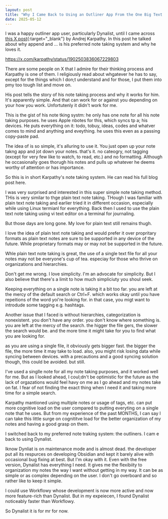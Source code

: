 ```yaml
---
layout: post
title: "Why I Came Back to Using an Outliner App From the One Big Text File (OBTF)"
date: 2025-05-12
---
```


I was a happy outliner app user, particularly Dynalist, until I came across [this X post](https://x.com/karpathy/status/1902503836067229803){:target="_blank"} by Andrej Karpathy. In this post he talked about why append and ... is his preferred note taking system and why he loves it. 

https://x.com/karpathy/status/1902503836067229803 

There are some people on X that I admire for their thinking process and Karpathy is one of them. I religiously read about whgatever he has to say, except for the things which I don;t understand and for those, I put them into pmy too tough list and move on. 

His post tells the story of his note taking process and why it works for him. It's apparently simple. And that can work for or against you depending on your how you work. Unfortutenly it didn't work for me. 

This is the gist of his note tking systm: he only has one note for all his note taking purposes. he uses Apple nbotes for this, which syncs tp a; his devices. He puts everything on it: todo, tobuy, ideas, codes and whatver comes to mind and anything and eveything. he uses this even as a passing copy-paste pad. 

The idea of is so simple, it's alluring to use it. You just open up your note takng app and jot down your notes. that's it. no cateogry, not tagging (except for very few like to watch, to read, etc.) and no formatting. Although he occasionally goes thorugh his notes and pulls up whatever he deems worthy of attention or has importance. 

So this is in short Karpathy's note taking system. He can read his full blog post here.

I was very surprised and interested in this super simple note taking method. THis is very similar to thge plain text note taking. THough I was familiar with plain text note taking and earlier tried it in different occasion, especially while using Linux termianl for everything. Back then I used to use the plain text note taking using vi text editor on a terminal for journaling.

But those days are long gone. My love for plain text still remains thugh. 

I love the idea of plain text note taking and would prefer it over propritary formats as plain text notes are sure to be supported in any device of the future. While proprietary formats may or may not be supported in the future.

Whle plain text note taking is great, the use of a single text file for all your notes may not be everyone's cup of tea. especiay for those who thrive on organizations and hierarchies.

Don't get me wrong. I love simplicity. I'm an advocate for simplicity. But I also believe that there's a limit to how much simpliciuty you shoul seek. 

Keeping everything on a single note is taking it a bit too far. you are left at the mercy of the default search or Ctrl+F. which works okay until you have repeitions of the word yoi're looking for. in that case, you migt want to introdude some tagging e.g. hashtags. 

Another issue that I faced is without hierarchies, categorization is nonexistent. you don't have any order. you don't know where something is. you are left at the mercy of the search. the higger the file gers, the slower the search would be. and the more time it might take for you to find what you are looking for.

as you are using a single file, it obviously gets bigger fast. the bigger the file, the more time it may take to load. also, you might risk losing data while syncing between devices. with a precautions and a good syncing solution though, this could be avoided. but still.

I've used a singlle note for all my note taking purposes, and it worked well for me. But as I looked ahead, I coul;dn't be optimistic for the future as the lack of orgazations would feel havy on me as I go ahead and my notes take on fat. I fear of not finding the exact thing when I need it and taking more time for a simple search.

Karpathy mantioned using multiple notes or usage of tags, etc. can put more cognitive load on the user compared to putting everyting on a single note that he uses. But from my experience of the past MONTHS, I can say I can take this little surge on cognititve load for the better organization of my notes and having a good grasp on them.

I switched back to my preferred note traking system: the outliners. I cam e back to using Dynalist. 

Iknow Dynliat is on maintenance mode and is almost dead. the developer put all its respurces on developing Obsidian and kept it barely alive with occasional bug fixing at best. But I'm okay with it. Even with the free version, Dynalist has everything I need. It gives me the flexibiity to organization my notes the way I want without getting in my way. It can be as simple or as complex depending on the user. I don't go overboard and so rather like to keep it simple.

I could use Workflowy whose development is now more active and now more feature-rich than Dynalist. But in my expeiecen, I found Dynalist noticeably faster than Workflowy. 

So Dynalist it is for mr for now.